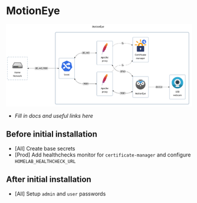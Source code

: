 # MotionEye

![diagram](../../docs/diagrams/out/apps/motioneye.png)

- _Fill in docs and useful links here_

## Before initial installation

- \[All\] Create base secrets
- \[Prod\] Add healthchecks monitor for `certificate-manager` and configure `HOMELAB_HEALTHCHECK_URL`

## After initial installation

- \[All\] Setup `admin` and `user` passwords
